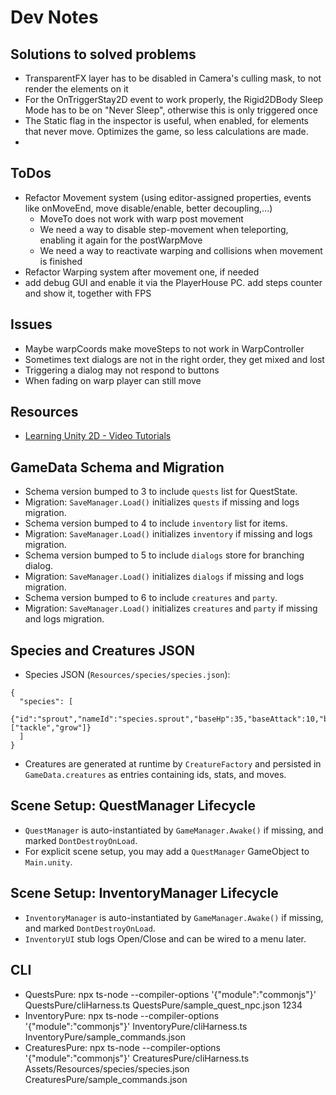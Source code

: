 # Dev Notes

## Solutions to solved problems
- TransparentFX layer has to be disabled in Camera's culling mask, to not render the elements on it
- For the OnTriggerStay2D event to work properly, the Rigid2DBody Sleep Mode has to be on "Never Sleep", otherwise this is only triggered once
- The Static flag in the inspector is useful, when enabled, for elements that never move. Optimizes the game, so less calculations are made.
-

## ToDos
- Refactor Movement system (using editor-assigned properties, events like onMoveEnd, move disable/enable, better decoupling,...)
	- MoveTo does not work with warp post movement
	- We need a way to disable step-movement when teleporting, enabling it again for the postWarpMove
	- We need a way to reactivate warping and collisions when movement is finished
- Refactor Warping system after movement one, if needed
- add debug GUI and enable it via the PlayerHouse PC. add steps counter and show it, together with FPS


## Issues
- Maybe warpCoords make moveSteps to not work in WarpController
- Sometimes text dialogs are not in the right order, they get mixed and lost
- Triggering a dialog may not respond to buttons
- When fading on warp player can still move


## Resources
- [Learning Unity 2D - Video Tutorials](https://www.youtube.com/playlist?list=PL0dOETTrhWWCuWcl2OjB3GfvrlfWEzx18)

## GameData Schema and Migration
- Schema version bumped to 3 to include `quests` list for QuestState.
- Migration: `SaveManager.Load()` initializes `quests` if missing and logs migration.
- Schema version bumped to 4 to include `inventory` list for items.
- Migration: `SaveManager.Load()` initializes `inventory` if missing and logs migration.
- Schema version bumped to 5 to include `dialogs` store for branching dialog.
- Migration: `SaveManager.Load()` initializes `dialogs` if missing and logs migration.
- Schema version bumped to 6 to include `creatures` and `party`.
- Migration: `SaveManager.Load()` initializes `creatures` and `party` if missing and logs migration.

## Species and Creatures JSON
- Species JSON (`Resources/species/species.json`):
```
{
  "species": [
    {"id":"sprout","nameId":"species.sprout","baseHp":35,"baseAttack":10,"baseDefense":8,"baseSpeed":12,"captureRate":60,"allowedMoves":["tackle","grow"]}
  ]
}
```
- Creatures are generated at runtime by `CreatureFactory` and persisted in `GameData.creatures` as entries containing ids, stats, and moves.

## Scene Setup: QuestManager Lifecycle
- `QuestManager` is auto-instantiated by `GameManager.Awake()` if missing, and marked `DontDestroyOnLoad`.
- For explicit scene setup, you may add a `QuestManager` GameObject to `Main.unity`.

## Scene Setup: InventoryManager Lifecycle
- `InventoryManager` is auto-instantiated by `GameManager.Awake()` if missing, and marked `DontDestroyOnLoad`.
- `InventoryUI` stub logs Open/Close and can be wired to a menu later.

## CLI
- QuestsPure: npx ts-node --compiler-options '{"module":"commonjs"}' QuestsPure/cliHarness.ts QuestsPure/sample_quest_npc.json 1234
- InventoryPure: npx ts-node --compiler-options '{"module":"commonjs"}' InventoryPure/cliHarness.ts InventoryPure/sample_commands.json
- CreaturesPure: npx ts-node --compiler-options '{"module":"commonjs"}' CreaturesPure/cliHarness.ts Assets/Resources/species/species.json CreaturesPure/sample_commands.json